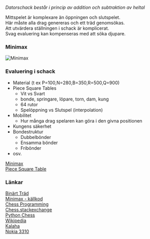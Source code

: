 *Datorschack består i princip av addition och subtraktion av heltal*

Mittspelet är komplexare än öppningen och slutspelet.  
Här måste alla drag genereras och ett träd genomsökas.  
Att utvärdera ställningen i schack är komplicerat.  
Svag evaluering kan kompenseras med att söka djupare.  

### Minimax 

![Minimax](X_minimax.png)

### Evaluering i schack

* Material (t ex P=100,N=280,B=350,R=500,Q=900)
* Piece Square Tables
	* Vit vs Svart
	* bonde, springare, löpare, torn, dam, kung
	* 64 rutor
	* Spelöppning vs Slutspel (interpolation)
* Mobilitet
	* Hur många drag spelaren kan göra i den givna positionen
* Kungens säkerhet
* Bondestruktur
	* Dubbelbönder
	* Ensamma bönder
	* Fribönder
* osv.

[Minimax](minimax.html)  
[Piece Square Table](Piece_Square_Table)  

### Länkar

[Binärt Träd](X_tree.svg)  
[Minimax - källkod](https://github.com/ChristerNilsson/Lab/blob/master/2019/118-Kalaha/coffee/minimax.coffee)  
[Chess Programming](https://www.chessprogramming.org/Main_Page)  
[Chess.stackexchange](https://chess.stackexchange.com)  
[Python Chess](https://python-chess.readthedocs.io/en/latest)  
[Wikipedia](https://en.wikipedia.org/wiki/Kalah)  
[Kalaha](https://christernilsson.github.io/Lab/2019/118-Kalaha/)  
[Nokia 3310](https://youtube.com/clip/Ugkxax12m2ISro9LvHjkgzt_ZY9GwCM0f3Vh?si=J4J9fmi1io-Wgexb)  
